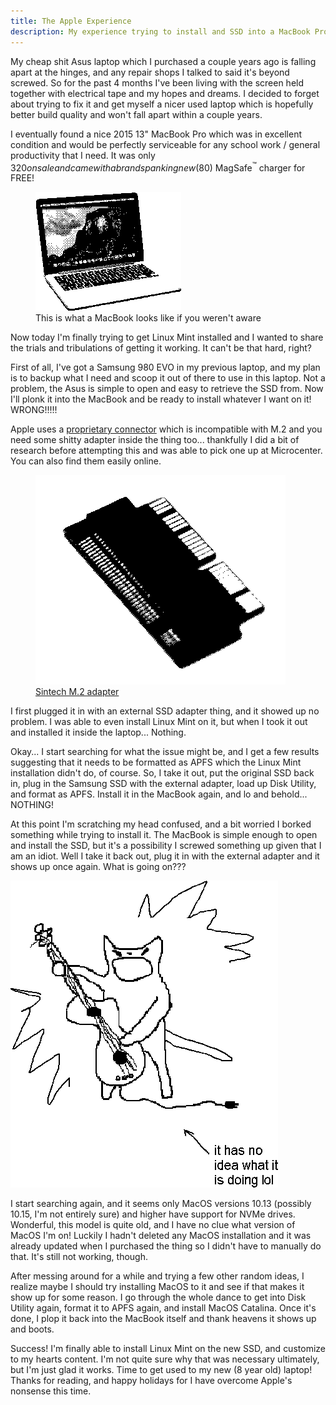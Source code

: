 ```yaml
---
title: The Apple Experience
description: My experience trying to install and SSD into a MacBook Pro.
---
```


My cheap shit Asus laptop which I purchased a couple years ago is falling apart at the hinges, and any repair shops I talked to said it's beyond screwed. So for the past 4 months I've been living with the screen held together with electrical tape and my hopes and dreams. I decided to forget about trying to fix it and get myself a nicer used laptop which is hopefully better build quality and won't fall apart within a couple years.

I eventually found a nice 2015 13" MacBook Pro which was in excellent condition and would be perfectly serviceable for any school work / general productivity that I need. It was only $320 on sale and came with a brand spanking new ($80) MagSafe<sup>&trade;</sup> charger for FREE!

<figure class="medium-large">
    <img class="pixel colorize" src="/blog/assets/img/macbook.png">
    <figcaption>This is what a MacBook looks like if you weren't aware</figcaption>
</figure>

Now today I'm finally trying to get Linux Mint installed and I wanted to share the trials and tribulations of getting it working. It can't be that hard, right?

First of all, I've got a Samsung 980 EVO in my previous laptop, and my plan is to backup what I need and scoop it out of there to use in this laptop. Not a problem, the Asus is simple to open and easy to retrieve the SSD from. Now I'll plonk it into the MacBook and be ready to install whatever I want on it! WRONG!!!!!

Apple uses a [proprietary connector](https://beetstech.com/blog/apple-proprietary-ssd-ultimate-guide-to-specs-and-upgrades#hdr-5) which is incompatible with M.2 and you need some shitty adapter inside the thing too... thankfully I did a bit of research before attempting this and was able to pick one up at Microcenter. You can also find them easily online.

<figure class="small-medium">
    <img class="pixel colorize" src="/blog/assets/img/sintech-adapter.png">
    <figcaption><a href="https://www.eshop.sintech.cn/index.php?route=product/product&product_id=50">Sintech M.2 adapter</a></figcaption>
</figure>

I first plugged it in with an external SSD adapter thing, and it showed up no problem. I was able to even install Linux Mint on it, but when I took it out and installed it inside the laptop... Nothing. 

Okay... I start searching for what the issue might be, and I get a few results suggesting that it needs to be formatted as APFS which the Linux Mint installation didn't do, of course. So, I take it out, put the original SSD back in, plug in the Samsung SSD with the external adapter, load up Disk Utility, and format as APFS. Install it in the MacBook again, and lo and behold... NOTHING!

At this point I'm scratching my head confused, and a bit worried I borked something while trying to install it. The MacBook is simple enough to open and install the SSD, but it's a possibility I screwed something up given that I am an idiot. Well I take it back out, plug it in with the external adapter and it shows up once again. What is going on???

<img class="pixel colorize" src="/blog/assets/img/clueless.png" alt="cat playing a guitar with the caption 'it has no idea what it is doing lol'">

I start searching again, and it seems only MacOS versions 10.13 (possibly 10.15, I'm not entirely sure) and higher have support for NVMe drives. Wonderful, this model is quite old, and I have no clue what version of MacOS I'm on! Luckily I hadn't deleted any MacOS installation and it was already updated when I purchased the thing so I didn't have to manually do that. It's still not working, though.

After messing around for a while and trying a few other random ideas, I realize maybe I should try installing MacOS to it and see if that makes it show up for some reason. I go through the whole dance to get into Disk Utility again, format it to APFS again, and install MacOS Catalina. Once it's done, I plop it back into the MacBook itself and thank heavens it shows up and boots.

Success! I'm finally able to install Linux Mint on the new SSD, and customize to my hearts content. I'm not quite sure why that was necessary ultimately, but I'm just glad it works. Time to get used to my new (8 year old) laptop! Thanks for reading, and happy holidays for I have overcome Apple's nonsense this time.